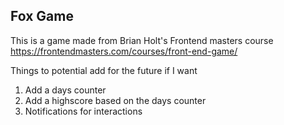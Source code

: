 ## Fox Game

This is a game made from Brian Holt's Frontend masters course [https://frontendmasters.com/courses/front-end-game/
](url)

Things to potential add for the future if I want

1. Add a days counter
2. Add a highscore based on the days counter
3. Notifications for interactions
